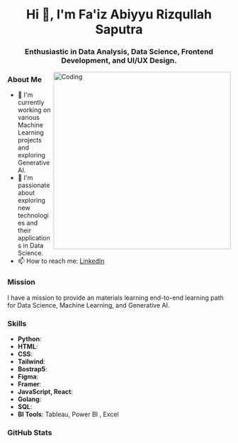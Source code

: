 <h1 align="center">Hi 👋, I'm Fa'iz Abiyyu Rizqullah Saputra</h1>
<h3 align="center">Enthusiastic in Data Analysis, Data Science, Frontend Development, and UI/UX Design.</h3>
<!-- <p align="left"> <img src="https://komarev.com/ghpvc/?username=bayuzen19&label=Profile%20views&color=0e75b6&style=flat" alt="bayuzen19" /> </p> -->
<!-- <p align="left"> <a href="https://github.com/ryo-ma/github-profile-trophy"><img src="https://github-profile-trophy.vercel.app/?username=bayuzen19" alt="bayuzen19" /></a> </p> -->

<img align="right" alt="Coding" width="400" src="https://assets-global.website-files.com/5c19100c2b50073e6ee69da1/60d35967a853a1b14851703b_All%20the%20data%20(1).gif" />

### About Me

- 🔭 I'm currently working on various Machine Learning projects and exploring Generative AI.
- 🌱 I'm passionate about exploring new technologies and their applications in Data Science.
- 📫 How to reach me: [LinkedIn](https://www.linkedin.com/in/faiz-abiyyu-rizqullah-saputra-2a81a01b5/)

### Mission

I have a mission to provide an materials learning end-to-end learning path for Data Science, Machine Learning, and Generative AI.

### Skills

- **Python**: 
- **HTML**: 
- **CSS**: 
- **Tailwind**: 
- **Bostrap5**: 
- **Figma**: 
- **Framer**: 
- **JavaScript, React**: 
- **Golang**: 
- **SQL**: 
- **BI Tools**: Tableau, Power BI , Excel

### GitHub Stats

